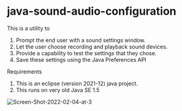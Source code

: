 # java-sound-audio-configuration
This is a utility to 
1. Prompt the end user with a sound settings window.
1. Let the user choose recording and playback sound devices.
1. Provide a capability to test the settings that they chose.
1. Save these settings using the Java Preferences API

 Requirements
1. This is an eclipse (version 2021-12) java project.
1. This runs on very old Java SE 1.5


![Screen-Shot-2022-02-04-at-3](https://user-images.githubusercontent.com/18519109/152597229-ec536acb-2ebf-47db-9bc8-d2b9dc910536.png)
